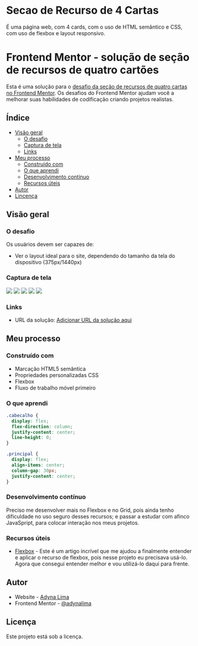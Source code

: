 # Secao de Recurso de 4 Cartas
É uma página web, com 4 cards, com o uso de HTML semântico e CSS, com uso de flexbox e layout responsivo. 
# Frontend Mentor - solução de seção de recursos de quatro cartões

Esta é uma solução para o [desafio da seção de recursos de quatro cartas no Frontend Mentor](https://www.frontendmentor.io/challenges/four-card-feature-section-weK1eFYK). Os desafios do Frontend Mentor ajudam você a melhorar suas habilidades de codificação criando projetos realistas.

## Índice

- [Visão geral](#visão-geral)
  - [O desafio](#o-desafio)
  - [Captura de tela](#captura-de-tela)
  - [Links](#links)
- [Meu processo](#meu-processo)
  - [Construído com](#construído-com)
  - [O que aprendi](#o-que-aprendi)
  - [Desenvolvimento contínuo](#desenvolvimento-contínuo)
  - [Recursos úteis](#recursos-úteis)
- [Autor](#autor)
- [Lincença](#licença)

## Visão geral

### O desafio

Os usuários devem ser capazes de:

- Ver o layout ideal para o site, dependendo do tamanho da tela do dispositivo (375px/1440px)

### Captura de tela

![](./prints/capturamobile1.png) 
![](./prints/capturamobile2.png) 
![](./prints/capturamobile3.png) 
![](./prints/capturatela1.png) 
![](./prints/capturatela2.png) 

### Links

- URL da solução: [Adicionar URL da solução aqui](https://github.com/adynaslima/secao-de-recurso-de-quatro-cartas.git)

## Meu processo

### Construído com

- Marcação HTML5 semântica
- Propriedades personalizadas CSS
- Flexbox
- Fluxo de trabalho móvel primeiro

### O que aprendi

```css
.cabecalho {
  display: flex;
  flex-direction: column;
  justify-content: center;
  line-height: 0;
}

.principal {
  display: flex;
  align-items: center;
  column-gap: 30px;
  justify-content: center;
}
```

### Desenvolvimento contínuo

Preciso me desenvolver mais no Flexbox e no Grid, pois ainda tenho dificuldade no uso seguro desses recursos; e passar a estudar com afinco JavaSpript, para colocar interação nos meus projetos. 

### Recursos úteis

- [Flexbox](https://www.alura.com.br/artigos/css-guia-do-flexbox?gclid=Cj0KCQiAjbagBhD3ARIsANRrqEsWkFqggePzbS3AqlWhuoHChdcobyoqSTBOWBYx_MyZ23Qc0BvIQ4waAncfEALw_wcB) - Este é um artigo incrível que me ajudou a finalmente entender e aplicar o recurso de flexbox, pois nesse projeto eu precisava usá-lo. Agora que consegui entender melhor e vou utilizá-lo daqui para frente.

## Autor

- Website - [Adyna Lima](https://github.com/adynaslima)
- Frontend Mentor - [@adynalima](https://www.frontendmentor.io/profile/adynaslima)

## Licença 

Este projeto está sob a licença. 
